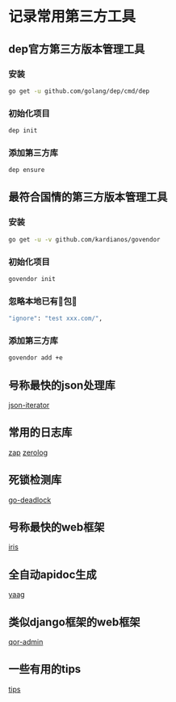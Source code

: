 # 记录常用第三方工具

## dep官方第三方版本管理工具

### 安装

```bash
go get -u github.com/golang/dep/cmd/dep
```

### 初始化项目

```bash
dep init
```

### 添加第三方库

```bash
dep ensure
```

## 最符合国情的第三方版本管理工具

### 安装

```bash
go get -u -v github.com/kardianos/govendor
```

### 初始化项目

```bash
govendor init
```

###  忽略本地已有包

```bash
"ignore": "test xxx.com/",
```

### 添加第三方库

```bash
govendor add +e
```

## 号称最快的json处理库
[json-iterator](https://github.com/json-iterator/go)

## 常用的日志库
[zap](https://github.com/uber-go/zap)
[zerolog](https://github.com/rs/zerolog)

## 死锁检测库
[go-deadlock](github.com/sasha-s/go-deadlock)

## 号称最快的web框架
[iris](https://github.com/kataras/iris)

## 全自动apidoc生成
[yaag](https://github.com/betacraft/yaag)

## 类似django框架的web框架
[qor-admin](https://github.com/qor/admin)

## 一些有用的tips
[tips](https://go101.org/article/tips.html)